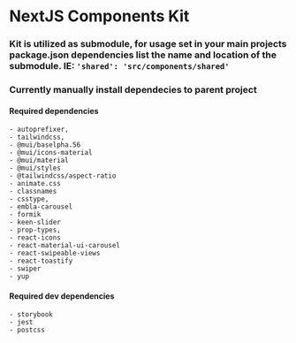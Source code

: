 # NextJS Components Kit

### Kit is utilized as submodule, for usage set in your main projects package.json dependencies list the name and location of the submodule. IE: `'shared': 'src/components/shared'`

### Currently manually install dependecies to parent project

#### Required dependencies

    - autoprefixer,
    - tailwindcss,
    - @mui/baselpha.56
    - @mui/icons-material
    - @mui/material
    - @mui/styles
    - @tailwindcss/aspect-ratio
    - animate.css
    - classnames
    - csstype,
    - embla-carousel
    - formik
    - keen-slider
    - prop-types,
    - react-icons
    - react-material-ui-carousel
    - react-swipeable-views
    - react-toastify
    - swiper
    - yup

#### Required dev dependencies

    - storybook
    - jest
    - postcss
